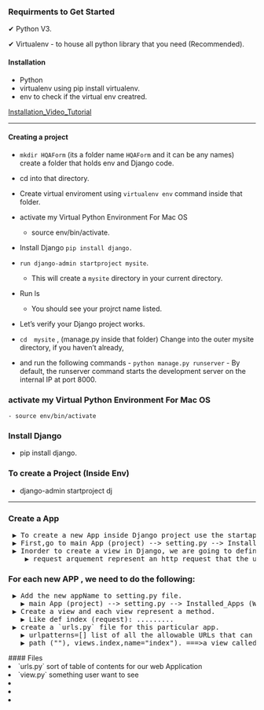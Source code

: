 ### Requirments to Get Started
 <p>✔ Python V3. </p>
 <p>✔ Virtualenv - to house all python library that you need (Recommended).  </p>
 
 #### Installation
 -   Python
 -   virtualenv using pip install virtualenv.
   -  env to check if the virtual env creatred.
   
  [Installation_Video_Tutorial](https://www.youtube.com/watch?v=IMG4r03G6g8) 
 
--- 
#### Creating a project
  - `mkdir HQAForm` (its a folder name `HQAForm` and it can be any names) create a folder that holds env and Django code.
  - cd into that directory. 
  - Create virtual enviroment using `virtualenv env` command inside that folder.
  - activate my Virtual Python Environment For Mac OS    
       - source env/bin/activate.
  - Install Django  `pip install django.` 
  - `run django-admin startproject mysite`.
    - This will create a `mysite` directory in your current directory.
  
  - Run ls
      -  You should see your projrct name listed.
   
  - Let’s verify your Django project works. 
   - `cd  mysite` , (manage.py  inside that folder) Change into the outer mysite directory, if you haven’t already,
  -  and run the following commands
    -   `python manage.py runserver`
    -   By default, the runserver command starts the development server on the internal IP at port 8000.


### activate my Virtual Python Environment For Mac OS    
    - source env/bin/activate    

### Install Django
  - pip install django.

### To create a Project (Inside Env)
  - django-admin startproject dj 

---


### Create a App
<pre>
 ▶ To create a new App inside Django project use the startapp command `python manage.py startapp appname'.
 ▶ First,go to main App (project) --> setting.py --> Installed_Apps (What apps are installed on this project) --> add  your new app/appname to the list.
 ▶ Inorder to create a view in Django, we are going to define a function that representing my. view.
    ▶ request arquement represent an http request that the user made in order. 
</pre>
### For each new APP , we need to do the following:
<pre>
 ▶ Add the new appName to setting.py file.
   ▶ main App (project) --> setting.py --> Installed_Apps (What apps are installed on this project) --> add  your new app/appname to the list.
 ▶ Create a view and each view represent a method. 
   ▶ Like def index (request): .........   
 ▶ create a `urls.py` file for this particular app.
   ▶ urlpatterns=[] list of all the allowable URLs that can be accessed fo this particular app.
   ▶ path (""), views.index,name="index"). ===>a view called index</pre>
</pre>
#### Files
<li> `urls.py` sort of table of contents for our web Application</li>
<li>`view.py` something user want to see </li>
<li> </li>
<li> </li>
<li> </li>
